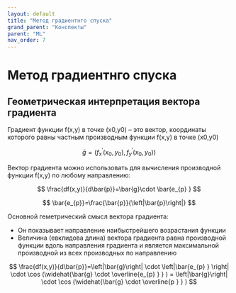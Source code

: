 ```yaml
---
layout: default
title: "Метод градиентнго спуска"
grand_parent: "Конспекты"
parent: "ML"
nav_order: 7
---
```


# Метод градиентнго спуска

## Геометрическая интерпретация вектора градиента

Градиент функции f(x,y) в точке (x0,y0) – это вектор, координаты которого равны частным производным функции f(x,y) в точке (x0,y0)

$$ \bar{g}=(f^{'}_{x}(x_{0},y_{0}), f^{'}_{y}(x_{0},y_{0}))  $$

Вектор градиента можно использовать для вычисления производной функции f(x,y) по любому направлению:

$$ \frac{df(x,y)}{d\bar{p}}=\bar{g}\cdot \bar{e_{p} } $$

$$ \bar{e_{p}}=\frac{\bar{p}}{\left|\bar{p}\right|} $$

Основной геметрический смысл вектора градиента:

- Он показывает направление наибыстрейшего возрастания функции
- Величина (евклидова длина) вектора градиента равна производной функции вдоль направления градиента и является максимальной производной из всех производных по направлению

$$ \frac{df(x,y)}{d\bar{p}}=\left|\bar{g}\right| \cdot \left|\bar{e_{p} } \right| \cdot \cos (\widehat{\bar{g} \cdot \overline{e_{p} }  } ) = \left|\bar{g}\right| \cdot \cos (\widehat{\bar{g} \cdot \overline{p }  } ) $$